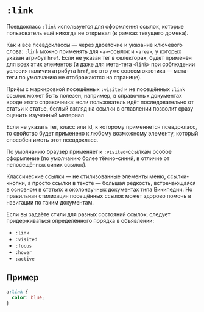 # `:link`

Псевдокласс `:link` используется для оформления ссылок, которые пользователь ещё никогда не открывал (в рамках текущего домена).

Как и все псевдоклассы — через двоеточие и указание ключевого слова: `:link` можно применять для `<a>`-ссылок и `<area>`, у которых указан атрибут `href`. Если не указан тег в селекторах, будет применён для всех этих элементов (и даже для мета-тега `<link>` при соблюдении условия наличия атрибута `href`, но это уже совсем экзотика — мета-теги по умолчанию не отображаются на странице).

Приём с маркировкой посещённых `:visited` и не посещённых `:link` ссылок может быть полезен, например, в справочных документах вроде этого справочника: если пользователь идёт последовательно от статьи к статье, беглый взгляд на ссылки в оглавлении позволит сразу оценить изученный материал

Если не указать тег, класс или id, к которому применяется псевдокласс, то свойство будет применено к любому возможному элементу, который способен иметь этот псевдокласс.

По умолчанию браузер применяет к `:visited`-ссылкам особое оформление (по умолчанию более тёмно-синий, в отличие от непосещённых синих ссылок).

Классические ссылки — не стилизованные элементы меню, ссылки-кнопки, а просто ссылки в тексте — большая редкость, встречающаяся в основном в статьях и околонаучных документах типа Википедии. Но правильная стилизация посещённых ссылок может здорово помочь в навигации по таким документам.

Если вы задаёте стили для разных состояний ссылок, следует придерживаться определённого порядка в объявлении:

- `:link`
- `:visited`
- `:focus`
- `:hover`
- `:active`

## Пример

```css
a:link {
  color: blue;
}
```

